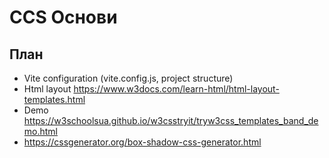 # CCS Основи

## План

- Vite configuration (vite.config.js, project structure)
- Html layout https://www.w3docs.com/learn-html/html-layout-templates.html 
- Demo https://w3schoolsua.github.io/w3csstryit/tryw3css_templates_band_demo.html
- https://cssgenerator.org/box-shadow-css-generator.html


